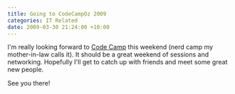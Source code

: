```yaml
---
title: Going to CodeCampOz 2009
categories: IT Related
date: 2009-03-30 21:24:00 +10:00
---
```


 I'm really looking forward to [Code Camp][0] this weekend (nerd camp my mother-in-law calls it). It should be a great weekend of sessions and networking. Hopefully I'll get to catch up with friends and meet some great new people. 

 See you there! 

[0]: http://www.codecampoz.com
